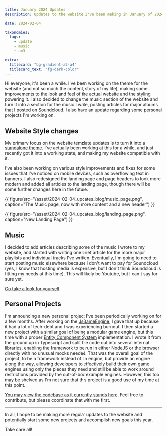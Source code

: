```yaml
---
title: January 2024 Updates
description: Updates to the website I've been making in January of 2024

date: 2024-02-04

taxonomies:
  tags:
    - update
    - music
    - am3

extra:
  titlecard: "bg-gradient-a2-a4"
  titlecard_text: "fg-dark-color"
---
```


Hi everyone, it's been a while. I've been working on the theme for the website (and not so much the content, story of my life), making some improvements to the look and feel of the actual website and the styling powering it. I also decided to change the music section of the website and turn it into a section for the music I write, posting articles for major albums that I posted on Soundcloud. I also have an update regarding some personal projects I'm working on.

## Website Style changes

My primary focus on the website template updates is to turn it into a [standalone theme](https://github.com/mboleary/arsmateria-zola-theme). I've actually been working at this for a while, and just recently got it into a working state, and making my website compatible with it.

I've also been working on various style improvements and fixes for some issues that I've noticed on mobile devices, such as overflowing text in banners. I also redesigned the landing page and page headers to look more modern and added all articles to the landing page, though there will be some further changes here in the future.

{{ figure(src="/asset/2024-02-04_updates_blog/music_page.png", caption="The Music page, now with more content and a new header") }}

{{ figure(src="/asset/2024-02-04_updates_blog/landing_page.png", caption="New Landing Page") }}

## Music

I decided to add articles describing some of the music I wrote to my website, and started with writing one brief article for the more major playlists and individual tracks I've written. Eventually, I'm going to need to start posting music elsewhere because I don't want to pay for Soundcloud (yes, I know that hosting media is expensive, but I don't think Soundcloud is fitting my needs at this time). This will likely be Youtube, but I can't say for sure yet.

[Go take a look for yourself](@/music/_index.md).

## Personal Projects

I'm announcing a new personal project I've been periodically working on for a few months. After working on the [JsGameEngine](@/projects/jsge.md), I gave that up because it had a lot of tech-debt and I was experiencing burnout. I then started a new project with a similar goal of being a modular game engine, but this time with a proper [Entity Component System](https://en.wikipedia.org/wiki/Entity_component_system) implementation. I wrote it from the ground up in Typescript and split the code out into several internal libraries, enabling the framework to be run in either NodeJS or the browser directly with no unusual mocks needed. That was the overall goal of the project, to be a framework instead of an engine, but provide an engine along the way, allowing developers to effectively build their own game engines using only the pieces they need and still be able to work around restrictions provided by the out-of-box example engines. However, this too may be shelved as I'm not sure that this project is a good use of my time at this point.

[You may view the codebase as it currently stands here](https://github.com/mboleary/test-ts-game). Feel free to contribute, but please coordinate that with me first.

---

In all, I hope to be making more regular updates to the website and potentially start some new projects and accomplish new goals this year.

Take care all!
